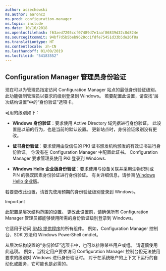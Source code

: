 ```yaml
---
author: aczechowski
ms.author: aaroncz
ms.prod: configuration-manager
ms.topic: include
ms.date: 10/16/2018
ms.openlocfilehash: f63aed7205ccf07489d7e1aaf86839d32c8d824e
ms.sourcegitcommit: 94bf7d5b5beb9628cc1fdfe75451d33b5de26f8a
ms.translationtype: HT
ms.contentlocale: zh-CN
ms.lasthandoff: 01/09/2019
ms.locfileid: "54183552"
---
```

## <a name="bkmk_auth"></a> Configuration Manager 管理员身份验证
<!--1357013-->

现在可以为管理员指定访问 Configuration Manager 站点的最低身份验证级别。 此功能强制管理员以要求的级别登录到 Windows。 若要配置此设置，请查找“层次结构设置”中的“身份验证”选项卡。 

可用的级别如下：

- **Windows 身份验证**：要求使用 Active Directory 域凭据进行身份验证。 此设置是以前的行为，也是当前的默认设置。 更新站点时，身份验证级别没有更改。  

- **证书身份验证**：要求使用由受信任的 PKI 证书颁发机构颁发的有效证书进行身份验证。 你没有在 Configuration Manager 中配置此证书。 Configuration Manager 要求管理员使用 PKI 登录到 Windows.  

- **Windows Hello 企业版身份验证**：要求使用与设备关联并采用生物识别或 PIN 的强双因素身份验证进行身份验证。 有关详细信息，请参阅 [Windows Hello 企业版](https://docs.microsoft.com/windows/security/identity-protection/hello-for-business/hello-identity-verification)。  

若要更改此设置，请首先使用预期的身份验证级别登录到 Windows。 

> [!Important]  
> 此配置是层次结构范围的设置。 更改此设置前，请确保所有 Configuration Manager 管理员都能够使用所需的身份验证级别登录到 Windows。 
> 
> 它适用于访问 [SMS 提供程序](/sccm/core/plan-design/hierarchy/plan-for-the-sms-provider)的所有组件。 例如，Configuration Manager 控制台、SDK 方法和 Windows PowerShell cmdlet。  

从层次结构设置的“身份验证”选项卡中，也可以排除某些用户或组。 请谨慎使用此选项。 例如，当特定用户要求访问 Configuration Manager 控制台但无法使用要求的级别对 Windows 进行身份验证时。 对于在系统帐户的上下文下运行的自动化或服务，它可能也是必需的。


